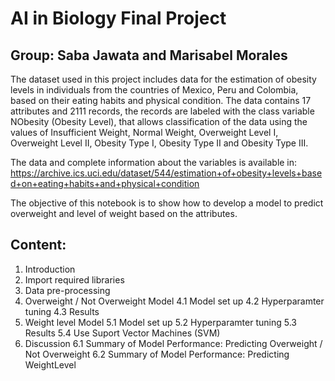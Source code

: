 # AI in Biology Final Project

## Group: Saba Jawata and Marisabel Morales

The dataset used in this project includes data for the estimation of obesity levels in individuals from the countries of Mexico, Peru and Colombia, based on their eating habits and physical condition. The data contains 17 attributes and 2111 records, the records are labeled with the class variable NObesity (Obesity Level), that allows classification of the data using the values of Insufficient Weight, Normal Weight, Overweight Level I, Overweight Level II, Obesity Type I, Obesity Type II and Obesity Type III. 

The data and complete information about the variables is available in: https://archive.ics.uci.edu/dataset/544/estimation+of+obesity+levels+based+on+eating+habits+and+physical+condition

The objective of this notebook is to show how to develop a model to predict overweight and level of weight based on the attributes.

## Content:

1. Introduction
2. Import required libraries
3. Data pre-processing
4. Overweight / Not Overweight Model
4.1 Model set up
4.2 Hyperparamter tuning
4.3 Results
6. Weight level Model
5.1 Model set up
5.2 Hyperparamter tuning
5.3 Results
5.4 Use Suport Vector Machines (SVM)
6. Discussion
6.1 Summary of Model Performance: Predicting Overweight / Not Overweight
6.2 Summary of Model Performance: Predicting WeightLevel
